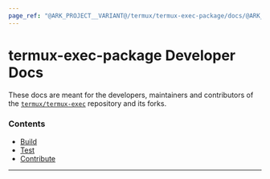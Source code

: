 ```yaml
---
page_ref: "@ARK_PROJECT__VARIANT@/termux/termux-exec-package/docs/@ARK_DOC__VERSION@/developer/index.md"
---
```


# termux-exec-package Developer Docs

<!-- @ARK_DOCS__HEADER_PLACEHOLDER@ -->

These docs are meant for the developers, maintainers and contributors of the [`termux/termux-exec`](https://github.com/termux/termux-exec) repository and its forks.

### Contents

- [Build](build/index.md)
- [Test](test/index.md)
- [Contribute](contribute/index.md)

---

&nbsp;
